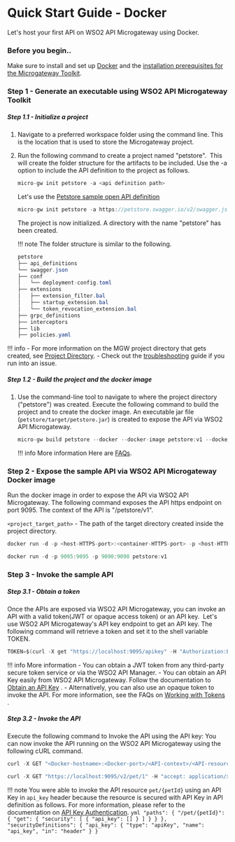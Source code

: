 # Quick Start Guide - Docker

Let's host your first API on WSO2 API Microgateway using Docker.

### Before you begin..

Make sure to install and set up [Docker](https://www.docker.com) and the [installation prerequisites for the Microgateway Toolkit](/install-and-setup/install-on-vm/#microgateway-toolkit).

### Step 1 - Generate an executable using WSO2 API Microgateway Toolkit

##### Step 1.1 - Initialize a project

1.  Navigate to a preferred workspace folder using the command line. This is the location that is used to store the Microgateway project.
2.  Run the following command to create a project named "petstore".  This will create the folder structure for the artifacts to be included. Use the -a option to include the API definition to the project as follows.

    ``` java
    micro-gw init petstore -a <api definition path>
    ```

    Let's use the [Petstore sample open API definition](https://petstore.swagger.io/)

    ``` java
    micro-gw init petstore -a https://petstore.swagger.io/v2/swagger.json
    ```

    The project is now initialized. A directory with the name "petstore" has been created.

    !!! note
        The folder structure is similar to the following.
    ``` java
    petstore
    ├── api_definitions
    └── swagger.json
    ├── conf
    │   └── deployment-config.toml
    ├── extensions
    │   ├── extension_filter.bal
    │   ├── startup_extension.bal
    │   └── token_revocation_extension.bal
    ├── grpc_definitions
    ├── interceptors
    ├── lib
    ├── policies.yaml
    ```

!!! info
    -   For more information on the MGW project directory that gets created, see [Project Directory](/reference/project-directory/).
    -   Check out the [troubleshooting](/troubleshooting/troubleshooting/) guide if you run into an issue.

##### Step 1.2 - Build the project and the docker image

1.  Use the command-line tool to navigate to where the project directory ("petstore") was created. Execute the following command to build the project and to create the docker image.
    An executable jar file (`petstore/target/petstore.jar`) is created to expose the API via WSO2 API Microgateway.

    ``` java
    micro-gw build petstore --docker --docker-image petstore:v1 --docker-base-image wso2/wso2micro-gw:3.2.0
    ```

    !!! info
        More information
        Here are [FAQs](/faqs/).

### Step 2 - Expose the sample API via WSO2 API Microgateway Docker image

Run the docker image in order to expose the API via WSO2 API Microgateway. The following command exposes the API https endpoint on port 9095. The context of the API is "/petstore/v1".

  `<project_target_path>` -  The path of the target directory created inside the project directory.

``` java tab="Format"
docker run -d -p <host-HTTPS-port>:<container-HTTPS-port> -p <host-HTTP-port>:<container-HTTP-port> <MGW-Docker-image-name>
```

``` java tab="Example"
docker run -d -p 9095:9095 -p 9090:9090 petstore:v1
```

### Step 3 - Invoke the sample API
##### Step 3.1 - Obtain a token

Once the APIs are exposed via WSO2 API Microgateway, you can invoke an API with a valid token(JWT or opaque access token) or an API key.  Let's use WSO2 API Microgateway's API key endpoint to get an API key. The following command will retrieve a token and set it to the shell variable TOKEN.

``` java tab="Sample Token"
TOKEN=$(curl -X get "https://localhost:9095/apikey" -H "Authorization:Basic YWRtaW46YWRtaW4=" -k)
```

!!! info
    More information
    -   You can obtain a JWT token from any third-party secure token service or via the WSO2 API Manager.
    -   You can obtain an API Key easily from WSO2 API Microgateway. Follow the documentation to [Obtain an API Key](/how-tos/security/api-key-security-token-service/) .
    -   Alternatively, you can also use an opaque token to invoke the API.
    For more information, see the FAQs on [Working with Tokens](/references/faqs/#WorkingwithTokens) .

##### Step 3.2 - Invoke the API

Execute the following command to Invoke the API using the API key: You can now invoke the API running on the WSO2 API Microgateway using the following cURL command.

``` java tab="Format"
curl -X GET "<Docker-hostname>:<Docker-port>/<API-context>/<API-resource>" -H "accept: application/xml" -H "api_key:$TOKEN" -k
```

``` java tab="Example"
curl -X GET "https://localhost:9095/v2/pet/1" -H "accept: application/xml" -H "api_key:$TOKEN" -k
```

!!! note
    You were able to invoke the API resource `pet/{petId}` using an API Key in `api_key` header because the resource is secured with API Key in API definition as follows. For more information, please refer to the documentation on [API Key Authentication](/how-tos/security/api-authentication/api-key-authentication/).
    ```yml
    "paths": {
      "/pet/{petId}": {
        "get": {
          "security": [
            {
              "api_key": []
            }
          ]
        }
      }
    },
    "securityDefinitions": {
      "api_key": {
        "type": "apiKey",
        "name": "api_key",
        "in": "header"
      }
    }
    ```


